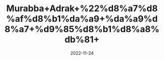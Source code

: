 ---
title: 'Murabba+Adrak+%22%d8%a7%d8%af%d8%b1%da%a9+%da%a9%d8%a7+%d9%85%d8%b1%d8%a8%db%81+'
date: '2022-11-24' 
metatag: '' 
inventory: '0' 
draft: false 
# meta description 
shortDescripton: 'Ginger+Preserve%22++It+has+anti+inflammatory+properties+that+can+help+with+muscle+pain+and+menstrual+cramps.'
description: 'Preserves+%d9%85%d8%b1%d8%a8%db%81+%d8%a7%da%86%d8%a7%d8%b1'
longdescription: ''
tags: ''
brand: ''
subCategory: ''
unit: '250 gm-Pk'
sellCount: '0'
featured: False
# product Price
price: '250.0'
# Product Short Description
shortDescription: 'Ginger+Preserve%22++It+has+anti+inflammatory+properties+that+can+help+with+muscle+pain+and+menstrual+cramps.'
productID: '43ECE3A0-393C-ED11-996A-005056B3A416'
type: 'products'
category: 'Preserves+%d9%85%d8%b1%d8%a8%db%81+%d8%a7%da%86%d8%a7%d8%b1' 
thumnailproduct: 'https://eraconnect.blob.core.windows.net/product-images/aminsaddiquidawakhana/eca1326f-76d5-4ee6-a583-80d619d96048.webp' 
images:
  - image: 'https://eraconnect.blob.core.windows.net/product-images/aminsaddiquidawakhana/eca1326f-76d5-4ee6-a583-80d619d96048.webp'  
Variants:
---